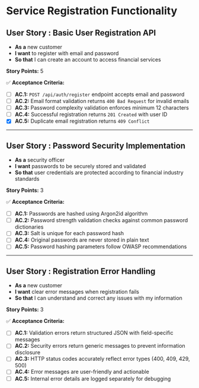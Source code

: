 # Service Registration Functionality

## **User Story : Basic User Registration API**

* **As a** new customer
* **I want** to register with email and password
* **So that** I can create an account to access financial services

**Story Points:** 5

✅ **Acceptance Criteria:**

- [ ] **AC.1:** `POST /api/auth/register` endpoint accepts email and password
- [ ] **AC.2:** Email format validation returns `400 Bad Request` for invalid emails
- [ ] **AC.3:** Password complexity validation enforces minimum 12 characters
- [ ] **AC.4:** Successful registration returns `201 Created` with user ID
- [X] **AC.5:** Duplicate email registration returns `409 Conflict`

---

## **User Story : Password Security Implementation**

* **As a** security officer
* **I want** passwords to be securely stored and validated
* **So that** user credentials are protected according to financial industry standards

**Story Points:** 3

✅ **Acceptance Criteria:**

- [ ] **AC.1:** Passwords are hashed using Argon2id algorithm
- [ ] **AC.2:** Password strength validation checks against common password dictionaries
- [ ] **AC.3:** Salt is unique for each password hash
- [ ] **AC.4:** Original passwords are never stored in plain text
- [ ] **AC.5:** Password hashing parameters follow OWASP recommendations

---
## **User Story : Registration Error Handling**

* **As a** new customer
* **I want** clear error messages when registration fails
* **So that** I can understand and correct any issues with my information

**Story Points:** 3

✅ **Acceptance Criteria:**

- [ ] **AC.1:** Validation errors return structured JSON with field-specific messages
- [ ] **AC.2:** Security errors return generic messages to prevent information disclosure
- [ ] **AC.3:** HTTP status codes accurately reflect error types (400, 409, 429, 500)
- [ ] **AC.4:** Error messages are user-friendly and actionable
- [ ] **AC.5:** Internal error details are logged separately for debugging